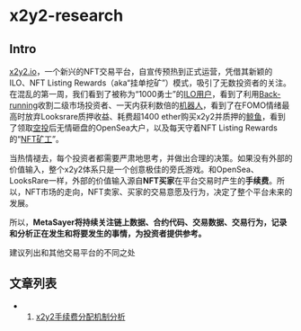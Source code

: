 # x2y2-research

## Intro

[x2y2.io](https://x2y2.io/)，一个新兴的NFT交易平台，自宣传预热到正式运营，凭借其新颖的ILO、NFT Listing Rewards（aka“挂单挖矿”）模式，吸引了无数投资者的关注。在混乱的第一周，我们看到了被称为“1000勇士”的[ILO用户](https://etherscan.io/txs?a=0xc2f44bc508b6b50047a2f3afb1984ed105070be1&p=29)，看到了利用[Back-running](https://www.mev.wiki/attack-examples/back-running)收割二级市场投资者、一天内获利数倍的[机器人](https://etherscan.io/tx/0xb938a9d99055d6c902680442cdbf896c4fffb0a848691a3e2ac8d40707fb4f49)，看到了在FOMO情绪最高时放弃Looksrare质押收益、耗费超1400 ether购买x2y2并质押的[鲸鱼](https://etherscan.io/address/0xc41Cb75DE3D6C7918e6F1e3767F6cC86e67c9206)，看到了领取[空投](https://dune.xyz/zxsasha/X2Y2-Airdrop)后无情砸盘的OpenSea大户，以及每天守着NFT Listing Rewards的“[NFT矿工](https://etherscan.io/address/0xc4ccddcd0239d8425b54322e8e5f99d19fb7ba43)”。

当热情褪去，每个投资者都需要严肃地思考，并做出合理的决策。如果没有外部的价值输入，整个x2y2体系只是一个创意极佳的旁氏游戏。和OpenSea、LooksRare一样，外部的价值输入源自**NFT买家**在平台交易时产生的**手续费**。所以，NFT市场的走向，NFT卖家、买家的交易意愿及行为，决定了整个平台未来的发展。

所以，**MetaSayer将持续关注链上数据、合约代码、交易数据、交易行为，记录和分析正在发生和将要发生的事情，为投资者提供参考。**

建议列出和其他交易平台的不同之处

## 文章列表

 - 1. [x2y2手续费分配机制分析](./0-feesystem.md)
